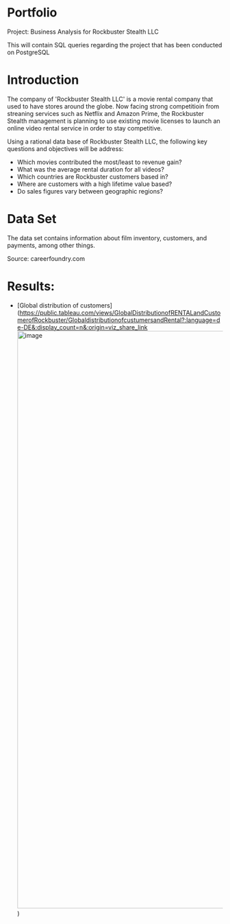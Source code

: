 # Portfolio
Project: Business Analysis for Rockbuster Stealth LLC 

This will contain SQL queries regarding the project that has been conducted on PostgreSQL

# Introduction
The company of 'Rockbuster Stealth LLC' is a movie rental company that used to have stores around the globe. Now facing strong competitioin from streaning services such as Netflix and Amazon Prime, the Rockbuster Stealth management is planning to use existing movie licenses to launch an online video rental service in order to stay competitive.

Using a rational data base of Rockbuster Stealth LLC, the following key questions and objectives will be address:
  * Which movies contributed the most/least to revenue gain?
  * What was the average rental duration for all videos?
  * Which countries are Rockbuster customers based in?
  * Where are customers with a high lifetime value based?
  * Do sales figures vary between geographic regions?

# Data Set
The data set contains information about film inventory, customers, and payments, among other things.

Source: careerfoundry.com

# Results:
* [Global distribution of customers](https://public.tableau.com/views/GlobalDistributionofRENTALandCustomerofRockbuster/GlobaldistributionofcustumersandRental?:language=de-DE&:display_count=n&:origin=viz_share_link
<img width="1346" alt="image" src="https://github.com/Benimoo/SQL_queries/assets/159390497/3e3b5240-8b71-4feb-a4bf-d5fafdcdadf5">)



